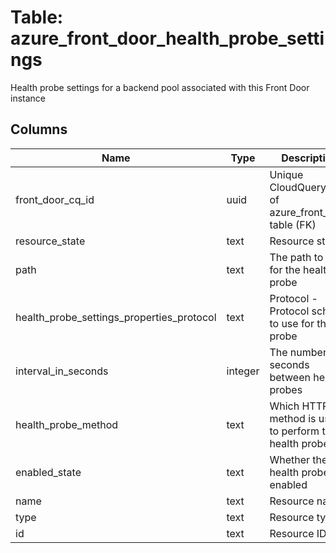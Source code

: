 
# Table: azure_front_door_health_probe_settings
Health probe settings for a backend pool associated with this Front Door instance
## Columns
| Name        | Type           | Description  |
| ------------- | ------------- | -----  |
|front_door_cq_id|uuid|Unique CloudQuery ID of azure_front_door table (FK)|
|resource_state|text|Resource status|
|path|text|The path to use for the health probe|
|health_probe_settings_properties_protocol|text|Protocol - Protocol scheme to use for this probe|
|interval_in_seconds|integer|The number of seconds between health probes|
|health_probe_method|text|Which HTTP method is used to perform the health probe|
|enabled_state|text|Whether the health probe is enabled|
|name|text|Resource name|
|type|text|Resource type|
|id|text|Resource ID|
